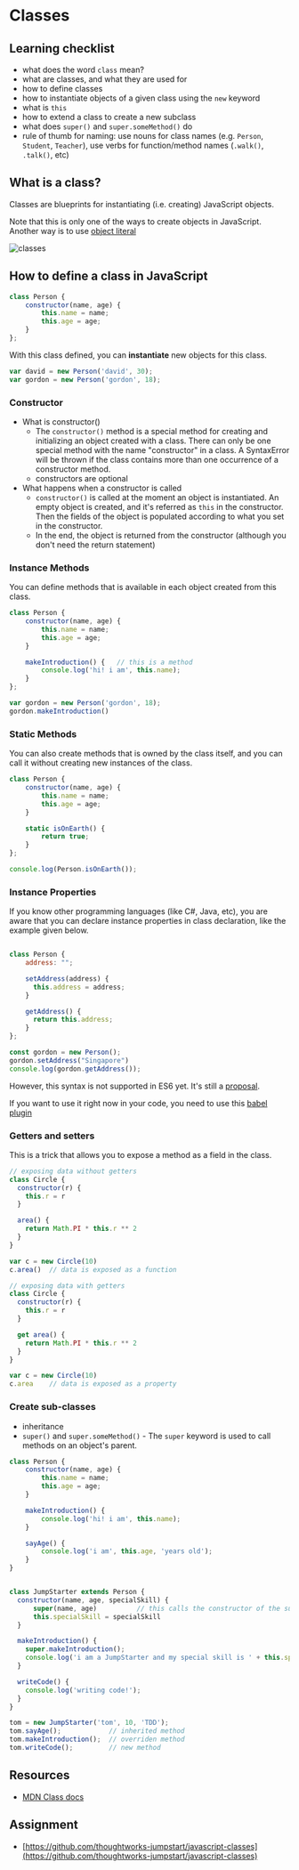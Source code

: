 # Classes

## Learning checklist

* what does the word `class` mean?
* what are classes, and what they are used for
* how to define classes
* how to instantiate objects of a given class using the `new` keyword
* what is `this`
* how to extend a class to create a new subclass
* what does `super()` and `super.someMethod()` do
* rule of thumb for naming: use nouns for class names \(e.g. `Person`, `Student`, `Teacher`\), use verbs for function/method names \(`.walk()`, `.talk()`, etc\)

## What is a class?

Classes are blueprints for instantiating \(i.e. creating\) JavaScript objects.

Note that this is only one of the ways to create objects in JavaScript. Another way is to use [object literal](https://developer.mozilla.org/en-US/docs/Web/JavaScript/Reference/Operators/Object_initializer)

![classes](../../.gitbook/assets/class_inheritance.png)

## How to define a class in JavaScript

```javascript
class Person {
    constructor(name, age) {
        this.name = name;
        this.age = age;
    }
};
```

With this class defined, you can **instantiate** new objects for this class.

```javascript
var david = new Person('david', 30);
var gordon = new Person('gordon', 18);
```

### Constructor

* What is constructor\(\)
  * The `constructor()` method is a special method for creating and initializing an object created with a class. There can only be one special method with the name "constructor" in a class. A SyntaxError will be thrown if the class contains more than one occurrence of a constructor method.
  * constructors are optional
* What happens when a constructor is called
  * `constructor()` is called at the moment an object is instantiated. An empty object is created, and it's referred as `this` in the constructor. Then the fields of the object is populated according to what you set in the constructor.
  * In the end, the object is returned from the constructor (although you don't need the return statement)

### Instance Methods

You can define methods that is available in each object created from this class.

```javascript
class Person {
    constructor(name, age) {
        this.name = name;
        this.age = age;
    }

    makeIntroduction() {   // this is a method
        console.log('hi! i am', this.name);
    }
};

var gordon = new Person('gordon', 18);
gordon.makeIntroduction()
```

### Static Methods

You can also create methods that is owned by the class itself, and you can call it without creating new instances of the class.

```javascript
class Person {
    constructor(name, age) {
        this.name = name;
        this.age = age;
    }

    static isOnEarth() {
        return true;
    }
};

console.log(Person.isOnEarth());
```

### Instance Properties

If you know other programming languages (like C#, Java, etc), you are aware that you can declare instance properties in class declaration, like the example given below.

```javascript

class Person {
    address: "";

    setAddress(address) {
      this.address = address;
    }

    getAddress() {
      return this.address;
    }
};

const gordon = new Person();
gordon.setAddress("Singapore")
console.log(gordon.getAddress());

```

However, this syntax is not supported in ES6 yet. It's still a [proposal](https://tc39.github.io/proposal-class-public-fields/).

If you want to use it right now in your code, you need to use this [babel plugin](https://babeljs.io/docs/en/babel-plugin-transform-class-properties)

### Getters and setters

This is a trick that allows you to expose a method as a field in the class.

```javascript
// exposing data without getters
class Circle {
  constructor(r) {
    this.r = r
  }

  area() {
    return Math.PI * this.r ** 2
  }
}

var c = new Circle(10)
c.area()  // data is exposed as a function

// exposing data with getters
class Circle {
  constructor(r) {
    this.r = r
  }

  get area() {
    return Math.PI * this.r ** 2
  }
}

var c = new Circle(10)
c.area    // data is exposed as a property
```

### Create sub-classes

* inheritance
* `super()` and `super.someMethod()` - The `super` keyword is used to call methods on an object's parent.

```javascript
class Person {
    constructor(name, age) {
        this.name = name;
        this.age = age;
    }

    makeIntroduction() {
        console.log('hi! i am', this.name);
    }

    sayAge() {
        console.log('i am', this.age, 'years old');
    }
}


class JumpStarter extends Person {
  constructor(name, age, specialSkill) {
      super(name, age)          // this calls the constructor of the super class (Person)
      this.specialSkill = specialSkill
  }

  makeIntroduction() {
    super.makeIntroduction();
    console.log('i am a JumpStarter and my special skill is ' + this.specialSkill );
  }

  writeCode() {
    console.log('writing code!');
  }
}

tom = new JumpStarter('tom', 10, 'TDD');
tom.sayAge();            // inherited method
tom.makeIntroduction();  // overriden method
tom.writeCode();         // new method
```

## Resources

* [MDN Class docs](https://developer.mozilla.org/en-US/docs/Web/JavaScript/Reference/Classes)

## Assignment

* [https://github.com/thoughtworks-jumpstart/javascript-classes](https://github.com/thoughtworks-jumpstart/javascript-classes)

